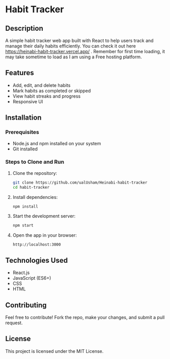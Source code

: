 # Habit Tracker 

## Description
A simple habit tracker web app built with React to help users track and manage their daily habits efficiently. You can check it out here  https://heinabi-habit-tracker.vercel.app/ . Remember for first time loading, it may take sometime to load as I am using a Free hosting platform.

## Features
- Add, edit, and delete habits
- Mark habits as completed or skipped
- View habit streaks and progress
- Responsive UI

## Installation

### Prerequisites
- Node.js and npm installed on your system
- Git installed

### Steps to Clone and Run
1. Clone the repository:
   ```sh
   git clone https://github.com/ualUsham/Heinabi-habit-tracker
   cd habit-tracker
   ```
2. Install dependencies:
   ```sh
   npm install
   ```
3. Start the development server:
   ```sh
   npm start
   ```
4. Open the app in your browser:
   ```
   http://localhost:3000
   ```

## Technologies Used
- React.js
- JavaScript (ES6+)
- CSS
- HTML

## Contributing
Feel free to contribute! Fork the repo, make your changes, and submit a pull request.

## License
This project is licensed under the MIT License.

